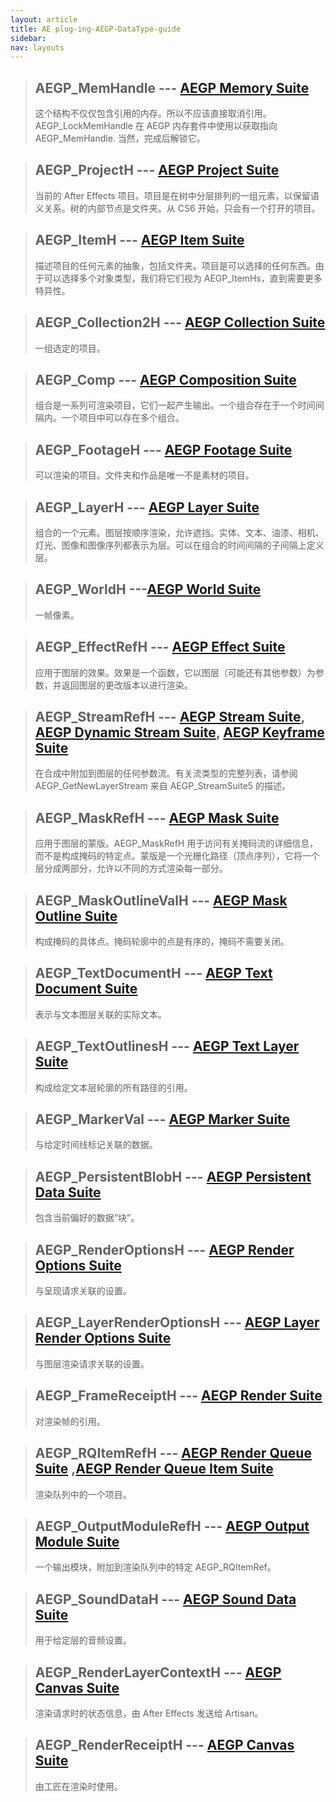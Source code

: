 ```yaml
---
layout: article
title: AE plug-ing-AEGP-DataType-guide
sidebar:
nav: layouts
---
```


> ## AEGP_MemHandle --- [AEGP Memory Suite](https://ae-plugins.docsforadobe.dev/aegps/aegp-suites.html#aegps-aegp-suites-memory-suite)
>
> 这个结构不仅仅包含引用的内存。所以不应该直接取消引用。AEGP_LockMemHandle 在 AEGP 内存套件中使用以获取指向 AEGP_MemHandle. 当然，完成后解锁它。

> ## AEGP_ProjectH --- [AEGP Project Suite](https://ae-plugins.docsforadobe.dev/aegps/aegp-suites.html#aegps-aegp-suites-project-suite)
>
> 当前的 After Effects 项目。项目是在树中分层排列的一组元素，以保留语义关系。树的内部节点是文件夹。从 CS6 开始，只会有一个打开的项目。

> ## AEGP_ItemH --- [AEGP Item Suite](https://ae-plugins.docsforadobe.dev/aegps/aegp-suites.html#aegps-aegp-suites-item-suite)
>
> 描述项目的任何元素的抽象，包括文件夹。项目是可以选择的任何东西。由于可以选择多个对象类型，我们将它们视为 AEGP_ItemHs，直到需要更多特异性。

> ## AEGP_Collection2H --- [AEGP Collection Suite](https://ae-plugins.docsforadobe.dev/aegps/aegp-suites.html#aegps-aegp-suites-item-suite)
>
> 一组选定的项目。

> ## AEGP_Comp --- [AEGP Composition Suite](https://ae-plugins.docsforadobe.dev/aegps/aegp-suites.html#aegps-aegp-suites-composition-suite)
>
> 组合是一系列可渲染项目，它们一起产生输出。一个组合存在于一个时间间隔内。一个项目中可以存在多个组合。

> ## AEGP_FootageH --- [AEGP Footage Suite](https://ae-plugins.docsforadobe.dev/aegps/aegp-suites.html#aegps-aegp-suites-footage-suite)
>
> 可以渲染的项目。文件夹和作品是唯一不是素材的项目。

> ## AEGP_LayerH --- [AEGP Layer Suite](https://ae-plugins.docsforadobe.dev/aegps/aegp-suites.html#aegps-aegp-suites-layer-suite)
>
> 组合的一个元素。图层按顺序渲染，允许遮挡。实体、文本、油漆、相机、灯光、图像和图像序列都表示为层。可以在组合的时间间隔的子间隔上定义层。

> ## AEGP_WorldH ---[AEGP World Suite](https://ae-plugins.docsforadobe.dev/aegps/aegp-suites.html#aegps-aegp-suites-world-suite)
>
> 一帧像素。

> ## AEGP_EffectRefH --- [AEGP Effect Suite](https://ae-plugins.docsforadobe.dev/aegps/aegp-suites.html#aegps-aegp-suites-effect-suite)
>
> 应用于图层的效果。效果是一个函数，它以图层（可能还有其他参数）为参数，并返回图层的更改版本以进行渲染。

> ## AEGP_StreamRefH --- [AEGP Stream Suite](https://ae-plugins.docsforadobe.dev/aegps/aegp-suites.html#aegps-aegp-suites-stream-suite), [AEGP Dynamic Stream Suite](https://ae-plugins.docsforadobe.dev/aegps/aegp-suites.html#aegps-aegp-suites-dynamic-stream-suite), [AEGP Keyframe Suite](https://ae-plugins.docsforadobe.dev/aegps/aegp-suites.html#aegps-aegp-suites-keyframe-suite)
>
> 在合成中附加到图层的任何参数流。有关流类型的完整列表，请参阅 AEGP_GetNewLayerStream 来自 AEGP_StreamSuite5 的描述。

> ## AEGP_MaskRefH --- [AEGP Mask Suite](https://ae-plugins.docsforadobe.dev/aegps/aegp-suites.html#aegps-aegp-suites-mask-suite)
>
> 应用于图层的蒙版。AEGP_MaskRefH 用于访问有关掩码流的详细信息，而不是构成掩码的特定点。蒙版是一个光栅化路径（顶点序列），它将一个层分成两部分，允许以不同的方式渲染每一部分。

> ## AEGP_MaskOutlineValH --- [AEGP Mask Outline Suite](https://ae-plugins.docsforadobe.dev/aegps/aegp-suites.html#aegps-aegp-suites-mask-outline-suite)
>
> 构成掩码的具体点。掩码轮廓中的点是有序的，掩码不需要关闭。

> ## AEGP_TextDocumentH --- [AEGP Text Document Suite](https://ae-plugins.docsforadobe.dev/aegps/aegp-suites.html#aegps-aegp-suites-text-document-suite)
>
> 表示与文本图层关联的实际文本。

> ## AEGP_TextOutlinesH --- [AEGP Text Layer Suite](https://ae-plugins.docsforadobe.dev/aegps/aegp-suites.html#aegps-aegp-suites-text-layer-suite)
>
> 构成给定文本层轮廓的所有路径的引用。

> ## AEGP_MarkerVal --- [AEGP Marker Suite](https://ae-plugins.docsforadobe.dev/aegps/aegp-suites.html#aegps-aegp-suites-marker-suite)
>
> 与给定时间线标记关联的数据。

> ## AEGP_PersistentBlobH --- [AEGP Persistent Data Suite](https://ae-plugins.docsforadobe.dev/aegps/aegp-suites.html#aegps-aegp-suites-persistent-data-suite)
>
> 包含当前偏好的数据“块”。

> ## AEGP_RenderOptionsH --- [AEGP Render Options Suite](https://ae-plugins.docsforadobe.dev/aegps/aegp-suites.html#aegps-aegp-suites-render-options-suite)
>
> 与呈现请求关联的设置。

> ## AEGP_LayerRenderOptionsH --- [AEGP Layer Render Options Suite](https://ae-plugins.docsforadobe.dev/aegps/aegp-suites.html#aegps-aegp-suites-aegp-layerrenderoptionssuite)
>
> 与图层渲染请求关联的设置。

> ## AEGP_FrameReceiptH --- [AEGP Render Suite](https://ae-plugins.docsforadobe.dev/aegps/aegp-suites.html#aegps-aegp-suites-render-suite)
>
> 对渲染帧的引用。

> ## AEGP_RQItemRefH --- [AEGP Render Queue Suite](https://ae-plugins.docsforadobe.dev/aegps/aegp-suites.html#aegps-aegp-suites-render-queue-suite) ,[AEGP Render Queue Item Suite](https://ae-plugins.docsforadobe.dev/aegps/aegp-suites.html#aegps-aegp-suites-render-queue-item-suite)
>
> 渲染队列中的一个项目。

> ## AEGP_OutputModuleRefH --- [AEGP Output Module Suite](https://ae-plugins.docsforadobe.dev/aegps/aegp-suites.html#aegps-aegp-suites-output-module-suite)
>
> 一个输出模块，附加到渲染队列中的特定 AEGP_RQItemRef。

> ## AEGP_SoundDataH --- [AEGP Sound Data Suite](https://ae-plugins.docsforadobe.dev/aegps/aegp-suites.html#aegps-aegp-suites-sound-data-suite)
>
> 用于给定层的音频设置。

> ## AEGP_RenderLayerContextH --- [AEGP Canvas Suite](https://ae-plugins.docsforadobe.dev/artisans/artisan-data-types.html#artisans-artisan-data-types-aegp-canvassuite)
>
> 渲染请求时的状态信息，由 After Effects 发送给 Artisan。

> ## AEGP_RenderReceiptH --- [AEGP Canvas Suite](https://ae-plugins.docsforadobe.dev/artisans/artisan-data-types.html#artisans-artisan-data-types-aegp-canvassuite)
>
> 由工匠在渲染时使用。
